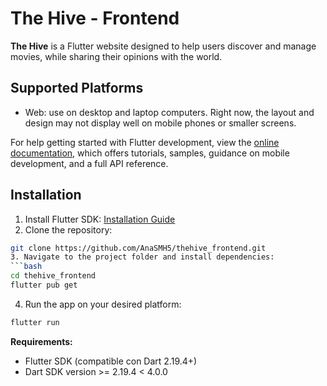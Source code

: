 # The Hive - Frontend

**The Hive** is a Flutter website designed to help users discover and manage movies, while sharing their opinions with the world.

## Supported Platforms
- Web: use on desktop and laptop computers.
Right now, the layout and design may not display well on mobile phones or smaller screens.

For help getting started with Flutter development, view the
[online documentation](https://docs.flutter.dev/), which offers tutorials,
samples, guidance on mobile development, and a full API reference.

## Installation
1. Install Flutter SDK: [Installation Guide](https://flutter.dev/docs/get-started/install)
2. Clone the repository:
```bash
git clone https://github.com/AnaSMH5/thehive_frontend.git
3. Navigate to the project folder and install dependencies:
```bash
cd thehive_frontend
flutter pub get
```
4. Run the app on your desired platform:
```bash
flutter run
```

**Requirements:**
- Flutter SDK (compatible con Dart 2.19.4+)
- Dart SDK version >= 2.19.4 < 4.0.0
